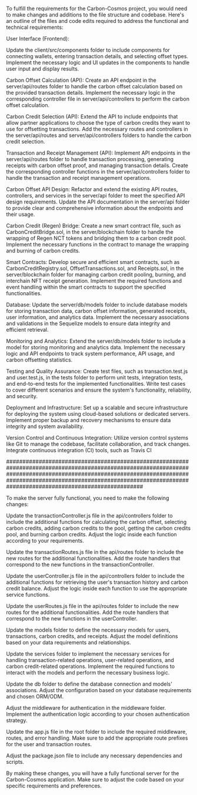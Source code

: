 To fulfill the requirements for the Carbon-Cosmos project, you would need to make changes and additions to the file structure and codebase. Here's an outline of the files and code edits required to address the functional and technical requirements:

User Interface (Frontend):

Update the client/src/components folder to include components for connecting wallets, entering transaction details, and selecting offset types.
Implement the necessary logic and UI updates in the components to handle user input and display results.


Carbon Offset Calculation (API):
Create an API endpoint in the server/api/routes folder to handle the carbon offset calculation based on the provided transaction details.
Implement the necessary logic in the corresponding controller file in server/api/controllers to perform the carbon offset calculation.

Carbon Credit Selection (API):
Extend the API to include endpoints that allow partner applications to choose the type of carbon credits they want to use for offsetting transactions.
Add the necessary routes and controllers in the server/api/routes and server/api/controllers folders to handle the carbon credit selection.

Transaction and Receipt Management (API):
Implement API endpoints in the server/api/routes folder to handle transaction processing, generating receipts with carbon offset proof, and managing transaction details.
Create the corresponding controller functions in the server/api/controllers folder to handle the transaction and receipt management operations.

Carbon Offset API Design:
Refactor and extend the existing API routes, controllers, and services in the server/api folder to meet the specified API design requirements.
Update the API documentation in the server/api folder to provide clear and comprehensive information about the endpoints and their usage.

Carbon Credit (Regen) Bridge:
Create a new smart contract file, such as CarbonCreditBridge.sol, in the server/blockchain folder to handle the wrapping of Regen NCT tokens and bridging them to a carbon credit pool.
Implement the necessary functions in the contract to manage the wrapping and burning of carbon credits.

Smart Contracts:
Develop secure and efficient smart contracts, such as CarbonCreditRegistry.sol, OffsetTransactions.sol, and Receipts.sol, in the server/blockchain folder for managing carbon credit pooling, burning, and interchain NFT receipt generation.
Implement the required functions and event handling within the smart contracts to support the specified functionalities.

Database:
Update the server/db/models folder to include database models for storing transaction data, carbon offset information, generated receipts, user information, and analytics data.
Implement the necessary associations and validations in the Sequelize models to ensure data integrity and efficient retrieval.

Monitoring and Analytics:
Extend the server/db/models folder to include a model for storing monitoring and analytics data.
Implement the necessary logic and API endpoints to track system performance, API usage, and carbon offsetting statistics.

Testing and Quality Assurance:
Create test files, such as transaction.test.js and user.test.js, in the tests folder to perform unit tests, integration tests, and end-to-end tests for the implemented functionalities.
Write test cases to cover different scenarios and ensure the system's functionality, reliability, and security.

Deployment and Infrastructure:
Set up a scalable and secure infrastructure for deploying the system using cloud-based solutions or dedicated servers.
Implement proper backup and recovery mechanisms to ensure data integrity and system availability.

Version Control and Continuous Integration:
Utilize version control systems like Git to manage the codebase, facilitate collaboration, and track changes.
Integrate continuous integration (CI) tools, such as Travis CI


##########################################################################################################################################################################################################################################################################


To make the server fully functional, you need to make the following changes:

Update the transactionController.js file in the api/controllers folder to include the additional functions for calculating the carbon offset, selecting carbon credits, adding carbon credits to the pool, getting the carbon credits pool, and burning carbon credits. Adjust the logic inside each function according to your requirements.

Update the transactionRoutes.js file in the api/routes folder to include the new routes for the additional functionalities. Add the route handlers that correspond to the new functions in the transactionController.

Update the userController.js file in the api/controllers folder to include the additional functions for retrieving the user's transaction history and carbon credit balance. Adjust the logic inside each function to use the appropriate service functions.

Update the userRoutes.js file in the api/routes folder to include the new routes for the additional functionalities. Add the route handlers that correspond to the new functions in the userController.

Update the models folder to define the necessary models for users, transactions, carbon credits, and receipts. Adjust the model definitions based on your data requirements and relationships.

Update the services folder to implement the necessary services for handling transaction-related operations, user-related operations, and carbon credit-related operations. Implement the required functions to interact with the models and perform the necessary business logic.

Update the db folder to define the database connection and models' associations. Adjust the configuration based on your database requirements and chosen ORM/ODM.

Adjust the middleware for authentication in the middleware folder. Implement the authentication logic according to your chosen authentication strategy.

Update the app.js file in the root folder to include the required middleware, routes, and error handling. Make sure to add the appropriate route prefixes for the user and transaction routes.

Adjust the package.json file to include any necessary dependencies and scripts.

By making these changes, you will have a fully functional server for the Carbon-Cosmos application. Make sure to adjust the code based on your specific requirements and preferences.
